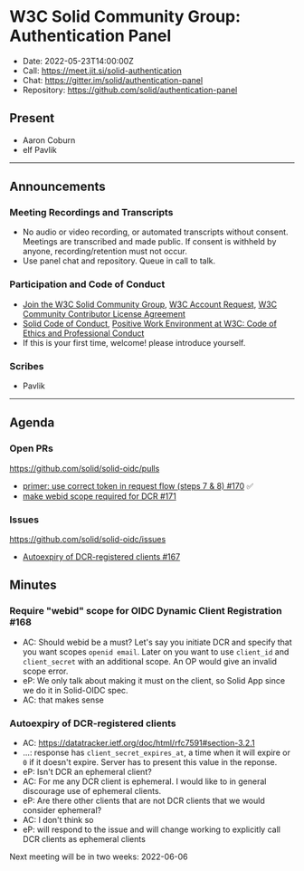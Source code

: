 # W3C Solid Community Group: Authentication Panel

* Date: 2022-05-23T14:00:00Z
* Call: https://meet.jit.si/solid-authentication
* Chat: https://gitter.im/solid/authentication-panel
* Repository: https://github.com/solid/authentication-panel

## Present
* Aaron Coburn
* elf Pavlik

---

## Announcements

### Meeting Recordings and Transcripts
* No audio or video recording, or automated transcripts without consent. Meetings are transcribed and made public. If consent is withheld by anyone, recording/retention must not occur.
* Use panel chat and repository. Queue in call to talk.

### Participation and Code of Conduct
* [Join the W3C Solid Community Group](https://www.w3.org/community/solid/join), [W3C Account Request](http://www.w3.org/accounts/request), [W3C Community Contributor License Agreement](https://www.w3.org/community/about/agreements/cla/)
* [Solid Code of Conduct](https://github.com/solid/process/blob/master/code-of-conduct.md), [Positive Work Environment at W3C: Code of Ethics and Professional Conduct](https://github.com/solid/process/blob/master/code-of-conduct.md)
* If this is your first time, welcome! please introduce yourself.

### Scribes
* Pavlik  


---

## Agenda

### Open PRs

https://github.com/solid/solid-oidc/pulls

* [primer: use correct token in request flow (steps 7 & 8) #170](https://github.com/solid/solid-oidc/pull/170) ✅
* [make webid scope required for DCR #171](https://github.com/solid/solid-oidc/pull/171)

### Issues

https://github.com/solid/solid-oidc/issues

* [Autoexpiry of DCR-registered clients #167](https://github.com/solid/solid-oidc/issues/167)


## Minutes

### Require "webid" scope for OIDC Dynamic Client Registration #168

* AC: Should webid be a must? Let's say you initiate DCR and specify that you want scopes `openid email`. Later on you want to use `client_id` and `client_secret` with an additional scope. An OP would give an invalid scope error.
* eP: We only talk about making it must on the client, so Solid App since we do it in Solid-OIDC spec.
* AC: that makes sense

### Autoexpiry of DCR-registered clients

* AC: https://datatracker.ietf.org/doc/html/rfc7591#section-3.2.1 
* ...: response has `client_secret_expires_at`, a time when it will expire or `0` if it doesn't expire. Server has to present this value in the reponse. 
* eP: Isn't DCR an ephemeral client?
* AC: For me any DCR client is ephemeral. I would like to in general discourage use of ephemeral clients.
* eP: Are there other clients that are not DCR clients that we would consider ephemeral?
* AC: I don't think so
* eP: will respond to the issue and will change working to explicitly call DCR clients as ephemeral clients


Next meeting will be in two weeks: 2022-06-06

